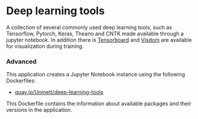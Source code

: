 # Deep learning tools
A collection of several commonly used deep learning tools, such as Tensorflow,
Pytorch, Keras, Theano and CNTK made available through a jupyter notebook. In addition there is [Tensorboard](https://www.tensorflow.org/programmers_guide/summaries_and_tensorboard) and [Visdom](https://github.com/facebookresearch/visdom) are available for visualization during training.

### Advanced
This application creates a Jupyter Notebook instance using the following Dockerfiles:
  - [quay.io/Uninett/deep-learning-tools](https://github.com/Uninett/helm-charts-dockerfiles/tree/f8b3a46/deep-learning-tools/Dockerfile)

This Dockerfile contains the information about available packages and their versions in the application.
